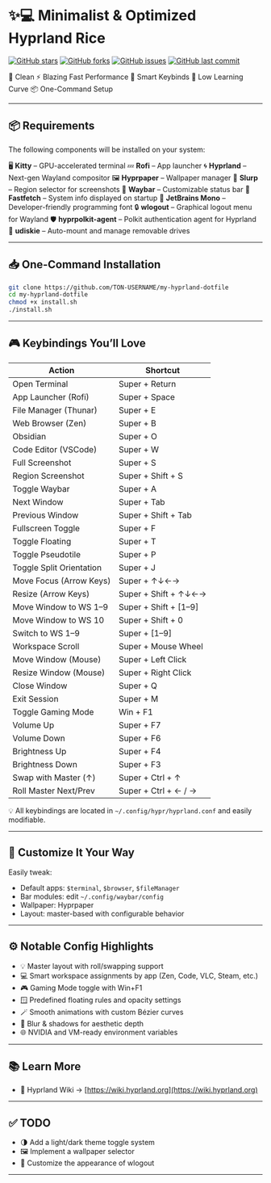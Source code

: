 # ✨💻 Minimalist & Optimized Hyprland Rice

[![GitHub stars](https://img.shields.io/github/stars/TON-USERNAME/my-hyprland-dotfile?style=for-the-badge)](https://github.com/TON-USERNAME/my-hyprland-dotfile/stargazers)
[![GitHub forks](https://img.shields.io/github/forks/TON-USERNAME/my-hyprland-dotfile?style=for-the-badge)](https://github.com/TON-USERNAME/my-hyprland-dotfile/network)
[![GitHub issues](https://img.shields.io/github/issues/TON-USERNAME/my-hyprland-dotfile?style=for-the-badge)](https://github.com/TON-USERNAME/my-hyprland-dotfile/issues)
[![GitHub last commit](https://img.shields.io/github/last-commit/TON-USERNAME/my-hyprland-dotfile?style=for-the-badge)](https://github.com/TON-USERNAME/my-hyprland-dotfile/commits/main)

🔧 Clean
⚡ Blazing Fast Performance
🎯 Smart Keybinds
🧠 Low Learning Curve
📦 One-Command Setup

---

## 📦 Requirements

The following components will be installed on your system:

🖥️ **Kitty** – GPU-accelerated terminal
💤 **Rofi** – App launcher
🌀 **Hyprland** – Next-gen Wayland compositor
🖼️ **Hyprpaper** – Wallpaper manager
📏 **Slurp** – Region selector for screenshots
🧩 **Waybar** – Customizable status bar
🎨 **Fastfetch** – System info displayed on startup
🧠 **JetBrains Mono** – Developer-friendly programming font
🔒 **wlogout** – Graphical logout menu for Wayland
🛡️ **hyprpolkit-agent** – Polkit authentication agent for Hyprland
💽 **udiskie** – Auto-mount and manage removable drives

---

## 📥 One-Command Installation

```bash
git clone https://github.com/TON-USERNAME/my-hyprland-dotfile
cd my-hyprland-dotfile
chmod +x install.sh
./install.sh
```

---

## 🎮 Keybindings You’ll Love

| Action                   | Shortcut               |
| ------------------------ | ---------------------- |
| Open Terminal            | Super + Return         |
| App Launcher (Rofi)      | Super + Space          |
| File Manager (Thunar)    | Super + E              |
| Web Browser (Zen)        | Super + B              |
| Obsidian                 | Super + O              |
| Code Editor (VSCode)     | Super + W              |
| Full Screenshot          | Super + S              |
| Region Screenshot        | Super + Shift + S      |
| Toggle Waybar            | Super + A              |
| Next Window              | Super + Tab            |
| Previous Window          | Super + Shift + Tab    |
| Fullscreen Toggle        | Super + F              |
| Toggle Floating          | Super + T              |
| Toggle Pseudotile        | Super + P              |
| Toggle Split Orientation | Super + J              |
| Move Focus (Arrow Keys)  | Super + ↑↓←→           |
| Resize (Arrow Keys)      | Super + Shift + ↑↓←→   |
| Move Window to WS 1–9    | Super + Shift + \[1–9] |
| Move Window to WS 10     | Super + Shift + 0      |
| Switch to WS 1–9         | Super + \[1–9]         |
| Workspace Scroll         | Super + Mouse Wheel    |
| Move Window (Mouse)      | Super + Left Click     |
| Resize Window (Mouse)    | Super + Right Click    |
| Close Window             | Super + Q              |
| Exit Session             | Super + M              |
| Toggle Gaming Mode       | Win + F1               |
| Volume Up                | Super + F7             |
| Volume Down              | Super + F6             |
| Brightness Up            | Super + F4             |
| Brightness Down          | Super + F3             |
| Swap with Master (↑)     | Super + Ctrl + ↑       |
| Roll Master Next/Prev    | Super + Ctrl + ← / →   |

💡 All keybindings are located in `~/.config/hypr/hyprland.conf` and easily modifiable.

---

## 🎨 Customize It Your Way

Easily tweak:

* Default apps: `$terminal`, `$browser`, `$fileManager`
* Bar modules: edit `~/.config/waybar/config`
* Wallpaper: Hyprpaper
* Layout: master-based with configurable behavior

---

## ⚙️ Notable Config Highlights

* 💡 Master layout with roll/swapping support
* 💻 Smart workspace assignments by app (Zen, Code, VLC, Steam, etc.)
* 🎮 Gaming Mode toggle with Win+F1
* 🪟 Predefined floating rules and opacity settings
* 🪄 Smooth animations with custom Bézier curves
* 🧊 Blur & shadows for aesthetic depth
* 🌐 NVIDIA and VM-ready environment variables

---

## 📚 Learn More

* 🧪 Hyprland Wiki → [https://wiki.hyprland.org](https://wiki.hyprland.org)

---

## ✅ TODO

* 🌗 Add a light/dark theme toggle system
* 🖼️ Implement a wallpaper selector
* 🎨 Customize the appearance of wlogout

---
